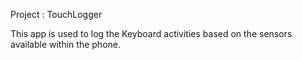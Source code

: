 Project : TouchLogger

This app is used to log the Keyboard activities based on the sensors available within the phone.